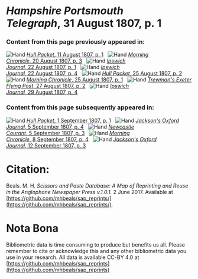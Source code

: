 # *Hampshire Portsmouth Telegraph*, 31 August 1807, p. 1  
  
### Content from this page previously appeared in:  
![Hand](http://scissorsandpaste.net/wp-content/uploads/2017/06/smallhandpointer.png) [*Hull Packet*, 11 August 1807, p. 1](https://mhbeals.github.io/sap_html/Hull-Packet/Hull-Packet-11-August-1807-p-1)  
![Hand](http://scissorsandpaste.net/wp-content/uploads/2017/06/smallhandpointer.png) [*Morning Chronicle*, 20 August 1807, p. 3](https://mhbeals.github.io/sap_html/Morning-Chronicle/Morning-Chronicle-20-August-1807-p-3)  
![Hand](http://scissorsandpaste.net/wp-content/uploads/2017/06/smallhandpointer.png) [*Ipswich Journal*, 22 August 1807, p. 1](https://mhbeals.github.io/sap_html/Ipswich-Journal/Ipswich-Journal-22-August-1807-p-1)  
![Hand](http://scissorsandpaste.net/wp-content/uploads/2017/06/smallhandpointer.png) [*Ipswich Journal*, 22 August 1807, p. 4](https://mhbeals.github.io/sap_html/Ipswich-Journal/Ipswich-Journal-22-August-1807-p-4)  
![Hand](http://scissorsandpaste.net/wp-content/uploads/2017/06/smallhandpointer.png) [*Hull Packet*, 25 August 1807, p. 2](https://mhbeals.github.io/sap_html/Hull-Packet/Hull-Packet-25-August-1807-p-2)  
![Hand](http://scissorsandpaste.net/wp-content/uploads/2017/06/smallhandpointer.png) [*Morning Chronicle*, 25 August 1807, p. 1](https://mhbeals.github.io/sap_html/Morning-Chronicle/Morning-Chronicle-25-August-1807-p-1)  
![Hand](http://scissorsandpaste.net/wp-content/uploads/2017/06/smallhandpointer.png) [*Trewman's Exeter Flying Post*, 27 August 1807, p. 2](https://mhbeals.github.io/sap_html/Trewman's-Exeter-Flying-Post/Trewman's-Exeter-Flying-Post-27-August-1807-p-2)  
![Hand](http://scissorsandpaste.net/wp-content/uploads/2017/06/smallhandpointer.png) [*Ipswich Journal*, 29 August 1807, p. 4](https://mhbeals.github.io/sap_html/Ipswich-Journal/Ipswich-Journal-29-August-1807-p-4)  
  
### Content from this page subsequently appeared in:  
![Hand](http://scissorsandpaste.net/wp-content/uploads/2017/06/smallhandpointer.png) [*Hull Packet*, 1 September 1807, p. 1](https://mhbeals.github.io/sap_html/Hull-Packet/Hull-Packet-1-September-1807-p-1)  
![Hand](http://scissorsandpaste.net/wp-content/uploads/2017/06/smallhandpointer.png) [*Jackson's Oxford Journal*, 5 September 1807, p. 4](https://mhbeals.github.io/sap_html/Jackson's-Oxford-Journal/Jackson's-Oxford-Journal-5-September-1807-p-4)  
![Hand](http://scissorsandpaste.net/wp-content/uploads/2017/06/smallhandpointer.png) [*Newcastle Courant*, 5 September 1807, p. 3](https://mhbeals.github.io/sap_html/Newcastle-Courant/Newcastle-Courant-5-September-1807-p-3)  
![Hand](http://scissorsandpaste.net/wp-content/uploads/2017/06/smallhandpointer.png) [*Morning Chronicle*, 8 September 1807, p. 4](https://mhbeals.github.io/sap_html/Morning-Chronicle/Morning-Chronicle-8-September-1807-p-4)  
![Hand](http://scissorsandpaste.net/wp-content/uploads/2017/06/smallhandpointer.png) [*Jackson's Oxford Journal*, 12 September 1807, p. 3](https://mhbeals.github.io/sap_html/Jackson's-Oxford-Journal/Jackson's-Oxford-Journal-12-September-1807-p-3)  


# Citation: 

Beals. M. H. *Scissors and Paste Database: A Map of Reprinting and Reuse in the Anglophone Newspaper Press v.1.0.1.* 2 June 2017. Available at [https://github.com/mhbeals/sap_reprints/](https://github.com/mhbeals/sap_reprints/). 

# Nota Bona

Bibliometric data is time consuming to produce but benefits us all. Please remember to cite or acknowledge this and any other bibliometric data you use in your research. All data is available CC-BY 4.0 at [https://github.com/mhbeals/sap_reprints](https://github.com/mhbeals/sap_reprints)